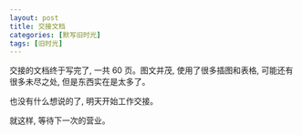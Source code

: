 ```yaml
---
layout: post
title: 交接文档
categories: [默写旧时光]
tags: [旧时光]
---
```


交接的文档终于写完了, 一共 60 页。图文并茂, 使用了很多插图和表格, 可能还有很多未尽之处, 但是东西实在是太多了。

也没有什么想说的了, 明天开始工作交接。

就这样, 等待下一次的营业。